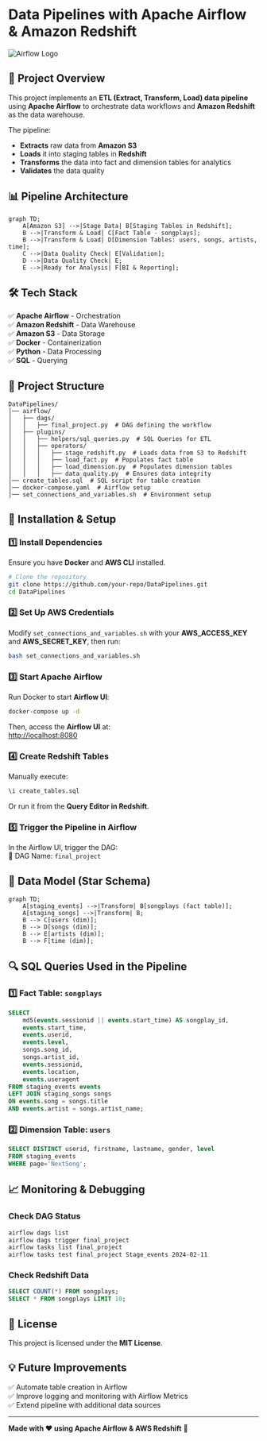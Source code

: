 # **Data Pipelines with Apache Airflow & Amazon Redshift**  

![Airflow Logo](https://upload.wikimedia.org/wikipedia/commons/d/de/AirflowLogo.png)  

## **📌 Project Overview**  
This project implements an **ETL (Extract, Transform, Load) data pipeline** using **Apache Airflow** to orchestrate data workflows and **Amazon Redshift** as the data warehouse.

The pipeline:  
- **Extracts** raw data from **Amazon S3**  
- **Loads** it into staging tables in **Redshift**  
- **Transforms** the data into fact and dimension tables for analytics  
- **Validates** the data quality

## **📊 Pipeline Architecture**  
```mermaid
graph TD;
    A[Amazon S3] -->|Stage Data| B[Staging Tables in Redshift];
    B -->|Transform & Load| C[Fact Table - songplays];
    B -->|Transform & Load| D[Dimension Tables: users, songs, artists, time];
    C -->|Data Quality Check| E[Validation];
    D -->|Data Quality Check| E;
    E -->|Ready for Analysis| F[BI & Reporting];
```

## **🛠️ Tech Stack**  
✅ **Apache Airflow** - Orchestration  
✅ **Amazon Redshift** - Data Warehouse  
✅ **Amazon S3** - Data Storage  
✅ **Docker** - Containerization  
✅ **Python** - Data Processing  
✅ **SQL** - Querying  

## **📂 Project Structure**  
```plaintext
DataPipelines/
│── airflow/
│   ├── dags/
│   │   ├── final_project.py  # DAG defining the workflow
│   ├── plugins/
│   │   ├── helpers/sql_queries.py  # SQL Queries for ETL
│   │   ├── operators/
│   │   │   ├── stage_redshift.py  # Loads data from S3 to Redshift
│   │   │   ├── load_fact.py  # Populates fact table
│   │   │   ├── load_dimension.py  # Populates dimension tables
│   │   │   ├── data_quality.py  # Ensures data integrity
│── create_tables.sql  # SQL script for table creation
│── docker-compose.yaml  # Airflow setup
│── set_connections_and_variables.sh  # Environment setup
```

## **🚀 Installation & Setup**  
### **1️⃣ Install Dependencies**  
Ensure you have **Docker** and **AWS CLI** installed.

```bash
# Clone the repository
git clone https://github.com/your-repo/DataPipelines.git
cd DataPipelines
```

### **2️⃣ Set Up AWS Credentials**  
Modify `set_connections_and_variables.sh` with your **AWS_ACCESS_KEY** and **AWS_SECRET_KEY**, then run:
```bash
bash set_connections_and_variables.sh
```

### **3️⃣ Start Apache Airflow**  
Run Docker to start **Airflow UI**:
```bash
docker-compose up -d
```
Then, access the **Airflow UI** at:  
[http://localhost:8080](http://localhost:8080)

### **4️⃣ Create Redshift Tables**  
Manually execute:
```sql
\i create_tables.sql
```
Or run it from the **Query Editor in Redshift**.

### **5️⃣ Trigger the Pipeline in Airflow**  
In the Airflow UI, trigger the DAG:  
📍 DAG Name: `final_project`


## **📌 Data Model (Star Schema)**  
```mermaid
graph TD;
    A[staging_events] -->|Transform| B[songplays (fact table)];
    A[staging_songs] -->|Transform| B;
    B --> C[users (dim)];
    B --> D[songs (dim)];
    B --> E[artists (dim)];
    B --> F[time (dim)];
```

## **🔍 SQL Queries Used in the Pipeline**  
### **1️⃣ Fact Table: `songplays`**  
```sql
SELECT
    md5(events.sessionid || events.start_time) AS songplay_id,
    events.start_time,
    events.userid,
    events.level,
    songs.song_id,
    songs.artist_id,
    events.sessionid,
    events.location,
    events.useragent
FROM staging_events events
LEFT JOIN staging_songs songs
ON events.song = songs.title
AND events.artist = songs.artist_name;
```

### **2️⃣ Dimension Table: `users`**  
```sql
SELECT DISTINCT userid, firstname, lastname, gender, level
FROM staging_events
WHERE page='NextSong';
```

## **📈 Monitoring & Debugging**  
### **Check DAG Status**  
```bash
airflow dags list
airflow dags trigger final_project
airflow tasks list final_project
airflow tasks test final_project Stage_events 2024-02-11
```
### **Check Redshift Data**  
```sql
SELECT COUNT(*) FROM songplays;
SELECT * FROM songplays LIMIT 10;
```

## **📜 License**  
This project is licensed under the **MIT License**.

## **💡 Future Improvements**  
✅ Automate table creation in Airflow  
✅ Improve logging and monitoring with Airflow Metrics  
✅ Extend pipeline with additional data sources  

---

**Made with ❤️ using Apache Airflow & AWS Redshift** 🚀

